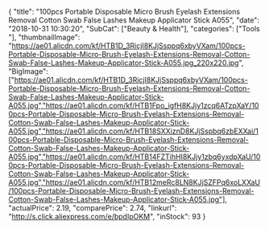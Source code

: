 {
	"title": "100pcs Portable Disposable Micro Brush Eyelash Extensions Removal Cotton Swab False Lashes Makeup Applicator Stick A055",
	"date": "2018-10-31 10:30:20",
	"SubCat": ["Beauty & Health"],
	"categories": ["Tools "],
	"thumbnailImage": "https://ae01.alicdn.com/kf/HTB1D_3RicjI8KJjSsppq6xbyVXam/100pcs-Portable-Disposable-Micro-Brush-Eyelash-Extensions-Removal-Cotton-Swab-False-Lashes-Makeup-Applicator-Stick-A055.jpg_220x220.jpg",
	"BigImage": ["https://ae01.alicdn.com/kf/HTB1D_3RicjI8KJjSsppq6xbyVXam/100pcs-Portable-Disposable-Micro-Brush-Eyelash-Extensions-Removal-Cotton-Swab-False-Lashes-Makeup-Applicator-Stick-A055.jpg","https://ae01.alicdn.com/kf/HTB1Fpo_igfH8KJjy1zcq6ATzpXaY/100pcs-Portable-Disposable-Micro-Brush-Eyelash-Extensions-Removal-Cotton-Swab-False-Lashes-Makeup-Applicator-Stick-A055.jpg","https://ae01.alicdn.com/kf/HTB18SXXiznD8KJjSspbq6zbEXXai/100pcs-Portable-Disposable-Micro-Brush-Eyelash-Extensions-Removal-Cotton-Swab-False-Lashes-Makeup-Applicator-Stick-A055.jpg","https://ae01.alicdn.com/kf/HTB14FZTihHI8KJjy1zbq6yxdpXaU/100pcs-Portable-Disposable-Micro-Brush-Eyelash-Extensions-Removal-Cotton-Swab-False-Lashes-Makeup-Applicator-Stick-A055.jpg","https://ae01.alicdn.com/kf/HTB12meRc8LN8KJjSZFPq6xoLXXaU/100pcs-Portable-Disposable-Micro-Brush-Eyelash-Extensions-Removal-Cotton-Swab-False-Lashes-Makeup-Applicator-Stick-A055.jpg"],
	"actualPrice": 2.19,
	"comparePrice": 2.74,
	"linkurl": "http://s.click.aliexpress.com/e/bpdIpOKM",
	"inStock": 93
}
